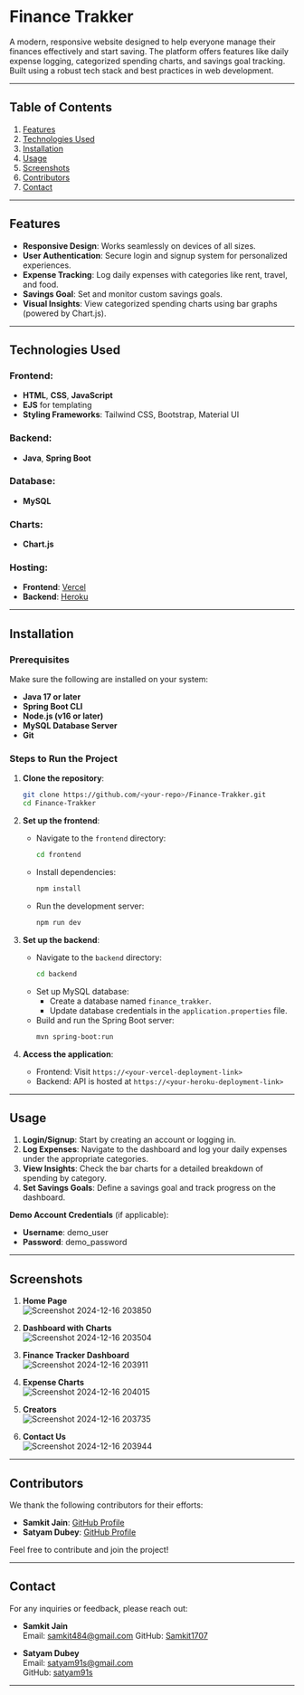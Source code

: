 # **Finance Trakker**

A modern, responsive website designed to help everyone manage their finances effectively and start saving. The platform offers features like daily expense logging, categorized spending charts, and savings goal tracking. Built using a robust tech stack and best practices in web development.

---

## **Table of Contents**
1. [Features](#features)  
2. [Technologies Used](#technologies-used)  
3. [Installation](#installation)  
4. [Usage](#usage)  
5. [Screenshots](#screenshots)  
6. [Contributors](#contributors)  
7. [Contact](#contact)  

---

## **Features**
- **Responsive Design**: Works seamlessly on devices of all sizes.  
- **User Authentication**: Secure login and signup system for personalized experiences.  
- **Expense Tracking**: Log daily expenses with categories like rent, travel, and food.  
- **Savings Goal**: Set and monitor custom savings goals.  
- **Visual Insights**: View categorized spending charts using bar graphs (powered by Chart.js).  

---

## **Technologies Used**
### Frontend:
- **HTML**, **CSS**, **JavaScript**  
- **EJS** for templating  
- **Styling Frameworks**: Tailwind CSS, Bootstrap, Material UI  

### Backend:
- **Java**, **Spring Boot**  

### Database:
- **MySQL**  

### Charts:
- **Chart.js**  

### Hosting:
- **Frontend**: [Vercel](#link)  
- **Backend**: [Heroku](#link)  

---

## **Installation**

### **Prerequisites**
Make sure the following are installed on your system:  
- **Java 17 or later**  
- **Spring Boot CLI**  
- **Node.js (v16 or later)**  
- **MySQL Database Server**  
- **Git**

### **Steps to Run the Project**
1. **Clone the repository**:  
   ```bash
   git clone https://github.com/<your-repo>/Finance-Trakker.git
   cd Finance-Trakker
   ```

2. **Set up the frontend**:  
   - Navigate to the `frontend` directory:  
     ```bash
     cd frontend
     ```
   - Install dependencies:  
     ```bash
     npm install
     ```
   - Run the development server:  
     ```bash
     npm run dev
     ```

3. **Set up the backend**:  
   - Navigate to the `backend` directory:  
     ```bash
     cd backend
     ```
   - Set up MySQL database:  
     - Create a database named `finance_trakker`.  
     - Update database credentials in the `application.properties` file.  
   - Build and run the Spring Boot server:  
     ```bash
     mvn spring-boot:run
     ```

4. **Access the application**:  
   - Frontend: Visit `https://<your-vercel-deployment-link>`  
   - Backend: API is hosted at `https://<your-heroku-deployment-link>`  

---

## **Usage**
1. **Login/Signup**: Start by creating an account or logging in.  
2. **Log Expenses**: Navigate to the dashboard and log your daily expenses under the appropriate categories.  
3. **View Insights**: Check the bar charts for a detailed breakdown of spending by category.  
4. **Set Savings Goals**: Define a savings goal and track progress on the dashboard.  

**Demo Account Credentials** (if applicable):  
- **Username**: demo_user  
- **Password**: demo_password  

---

## **Screenshots**

1. **Home Page**  
   ![Screenshot 2024-12-16 203850](https://github.com/user-attachments/assets/b6eaa185-1b04-47c3-9fe4-bd564e9d0592)


2. **Dashboard with Charts**  
   ![Screenshot 2024-12-16 203504](https://github.com/user-attachments/assets/8affc376-2797-43c5-bbe0-fd0cd9ccaad3)

   
3. **Finance Tracker Dashboard**  
   ![Screenshot 2024-12-16 203911](https://github.com/user-attachments/assets/6964587a-a455-47b8-b0c3-75c9159e8b73)


4. **Expense Charts**  
   ![Screenshot 2024-12-16 204015](https://github.com/user-attachments/assets/7bc3252c-346f-45d6-9566-e5670f33c778)

   
5. **Creators**  
   ![Screenshot 2024-12-16 203735](https://github.com/user-attachments/assets/e5f58451-0e6d-4cb9-9a15-7ea011adfe24)

   
6. **Contact Us**  
   ![Screenshot 2024-12-16 203944](https://github.com/user-attachments/assets/77f0ba1e-8fe3-49f5-856b-5cb2073a3a5e)

---

## **Contributors**
We thank the following contributors for their efforts:  

- **Samkit Jain**: [GitHub Profile](https://github.com/Samkit1707)  
- **Satyam Dubey**: [GitHub Profile](https://github.com/satyam91s)  

Feel free to contribute and join the project!  

---

## **Contact**
For any inquiries or feedback, please reach out:  

- **Samkit Jain**  
  Email: samkit484@gmail.com 
  GitHub: [Samkit1707](https://github.com/Samkit1707)  

- **Satyam Dubey**  
  Email: satyam91s@gmail.com  
  GitHub: [satyam91s](https://github.com/satyam91s)  

---

